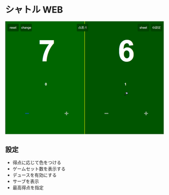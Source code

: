 # シャトル WEB

![image](./img/image.png)

## 設定

- 得点に応じて色をつける
- ゲームセット数を表示する
- デュースを有効にする
- サーブを表示
- 最高得点を指定
